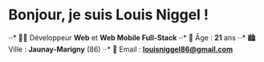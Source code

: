# Bonjour, je suis Louis Niggel !
⋅⋅* 👨‍💻 Développeur **Web** et **Web Mobile Full-Stack**
⋅⋅* 👦 Âge : **21** ans
⋅⋅* 🏙️ Ville : **Jaunay-Marigny** (86)
⋅⋅* 📧 Email : **louisniggel86@gmail.com**
